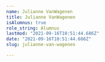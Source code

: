 ```yaml
---
name: Julianne VanWagenen
title: Julianne VanWagenen
isAlumnus: true
role_string: Alumnus
lastmod: "2021-09-16T10:51:44.686Z"
date: "2021-09-16T10:51:44.686Z"
slug: julianne-van-wagenen

---
```

